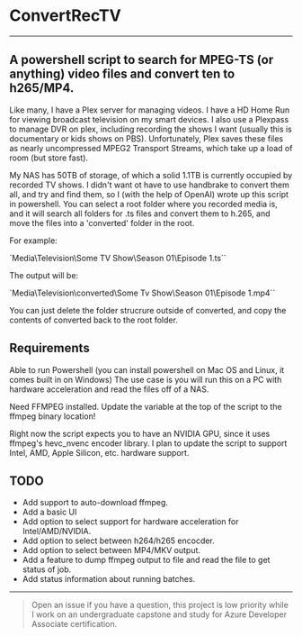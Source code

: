 # ConvertRecTV
***
## A powershell script to search for MPEG-TS (or anything) video files and convert ten to h265/MP4.

Like many, I have a Plex server for managing videos. I have a HD Home Run for viewing broadcast television on my smart devices. I also use a Plexpass to manage DVR on plex, including recording the shows I want (usually this is documentary or kids shows on PBS). Unfortunately, Plex saves these files as nearly uncompressed MPEG2 Transport Streams, which take up a load of room (but store fast).

My NAS has 50TB of storage, of which a solid 1.1TB is currently occupied by recorded TV shows. I didn't want ot have to use handbrake to convert them all, and try and find them, so I (with the help of OpenAI) wrote up this script in powershell. You can select a root folder where you recorded media is, and it will search all folders for .ts files and convert them to h.265, and move the files into a 'converted' folder in the root.

For example:

`Media\Television\Some TV Show\Season 01\Episode 1.ts``

The output will be:

`Media\Television\converted\Some Tv Show\Season 01\Episode 1.mp4``

You can just delete the folder strucrure outside of converted, and copy the contents of converted back to the root folder.

## Requirements

Able to run Powershell (you can install powershell on Mac OS and Linux, it comes built in on Windows)
The use case is you will run this on a PC with hardware acceleration and read the files off of a NAS.

Need FFMPEG installed. Update the variable at the top of the script to the ffmpeg binary location!

Right now the script expects you to have an NVIDIA GPU, since it uses ffmpeg's hevc_nvenc encoder library. I plan to update the script to support Intel, AMD, Apple Silicon, etc. hardware support.

## TODO

* Add support to auto-download ffmpeg.
* Add a basic UI
* Add option to select support for hardware acceleration for Intel/AMD/NVIDIA.
* Add option to select between h264/h265 encocder.
* Add option to select between MP4/MKV output.
* Add a feature to dump ffmpeg output to file and read the file to get status of job.
* Add status information about running batches.

***
    
> Open an issue if you have a question, this project is low priority while I work on an undergraduate capstone and study for Azure Developer Associate certification.